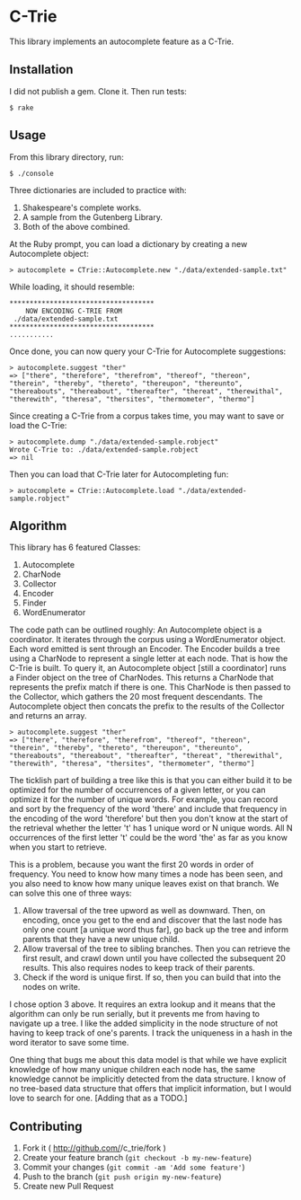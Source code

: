 # C-Trie

This library implements an autocomplete feature as a C-Trie.

## Installation

I did not publish a gem. Clone it.  Then run tests:

    $ rake

## Usage

From this library directory, run:

    $ ./console

Three dictionaries are included to practice with:

1. Shakespeare's complete works.
2. A sample from the Gutenberg Library.
3. Both of the above combined.

At the Ruby prompt, you can load a dictionary by creating a
new Autocomplete object:

    > autocomplete = CTrie::Autocomplete.new "./data/extended-sample.txt"

While loading, it should resemble:

    ************************************
        NOW ENCODING C-TRIE FROM
     ./data/extended-sample.txt
    ************************************
    ...........

Once done, you can now query your C-Trie for Autocomplete
suggestions:

    > autocomplete.suggest "ther"
    => ["there", "therefore", "therefrom", "thereof", "thereon", "therein", "thereby", "thereto", "thereupon", "thereunto", "thereabouts", "thereabout", "thereafter", "thereat", "therewithal", "therewith", "theresa", "thersites", "thermometer", "thermo"]

Since creating a C-Trie from a corpus takes time, you may want to save
or load the C-Trie:

    > autocomplete.dump "./data/extended-sample.robject"
    Wrote C-Trie to: ./data/extended-sample.robject
    => nil 

Then you can load that C-Trie later for Autocompleting fun:

    > autocomplete = CTrie::Autocomplete.load "./data/extended-sample.robject"

## Algorithm

This library has 6 featured Classes:

1. Autocomplete
2. CharNode
3. Collector
4. Encoder
5. Finder
6. WordEnumerator

The code path can be outlined roughly:
An Autocomplete object is a coordinator.  It iterates through the
corpus using a WordEnumerator object.  Each word emitted is sent
through an Encoder.  The Encoder builds a tree using a CharNode
to represent a single letter at each node.  That is how the C-Trie
is built.  To query it, an Autocomplete object [still a coordinator]
runs a Finder object on the tree of CharNodes.  This returns a
CharNode that represents the prefix match if there is one.  This
CharNode is then passed to the Collector, which gathers the 20
most frequent descendants.  The Autocomplete object then concats
the prefix to the results of the Collector and returns an
array.

    > autocomplete.suggest "ther"
    => ["there", "therefore", "therefrom", "thereof", "thereon", "therein", "thereby", "thereto", "thereupon", "thereunto", "thereabouts", "thereabout", "thereafter", "thereat", "therewithal", "therewith", "theresa", "thersites", "thermometer", "thermo"]

The ticklish part of building a tree like this is that you
can either
build it to be optimized for the number of occurrences of a given
letter, or you can optimize it for the number of unique words.
For example, you can record and sort by the frequency of the
word 'there' and include that frequency in the encoding of
the word 'therefore' but then you don't know at the start of the
retrieval whether the letter 't' has 1 unique word or N unique
words.  All N occurrences of the first letter 't' could be
the word 'the' as far as you know when you start to retrieve.

This is a problem, because you want the first 20 words in
order of frequency.  You need to know how many times a node
has been seen, and you also need to know how many unique leaves
exist on that branch.  We can solve this one of three ways:

1. Allow traversal of the tree upword as well as downward.
Then, on encoding, once you get to the end and discover that
the last node has only one count [a unique word thus far],
go back up the tree and inform parents that they have a new
unique child.
2. Allow traversal of the tree to sibling branches.  Then
you can retrieve the first result, and crawl down until
you have collected the subsequent 20 results.  This also
requires nodes to keep track of their parents.
3. Check if the word is unique first.  If so, then you can
build that into the nodes on write.

I chose option 3 above.  It requires an extra lookup and it
means that the algorithm can only be run serially, but it
prevents me from having to navigate up a tree.  I like the
added simplicity in the node structure of not having to
keep track of one's parents.  I track the uniqueness
in a hash in the word iterator to save some time.

One thing that bugs me about this data model is that
while we have explicit
knowledge of how many unique children each node has,
the same knowledge cannot be implicitly detected from the data
structure.  I know of no tree-based data structure that
offers that implicit information, but I would love to
search for one. [Adding that as a TODO.]

## Contributing

1. Fork it ( http://github.com/<my-github-username>/c_trie/fork )
2. Create your feature branch (`git checkout -b my-new-feature`)
3. Commit your changes (`git commit -am 'Add some feature'`)
4. Push to the branch (`git push origin my-new-feature`)
5. Create new Pull Request
